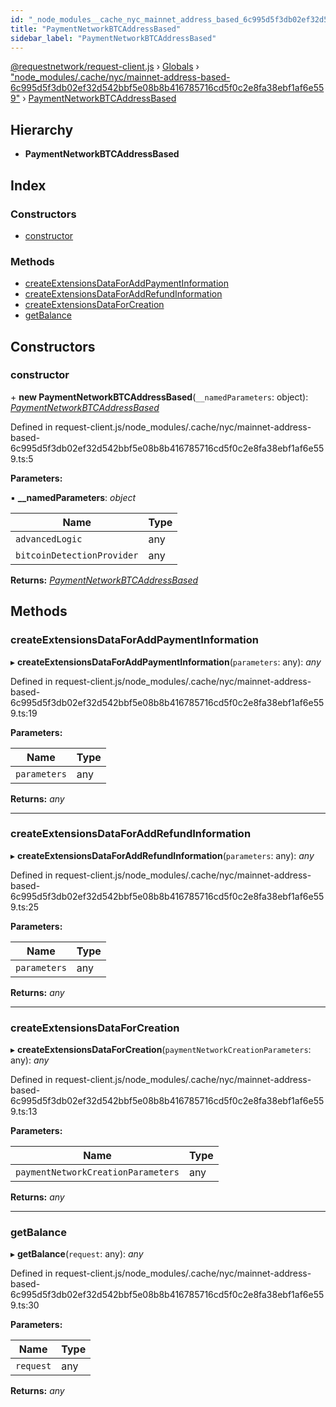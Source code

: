 ```yaml
---
id: "_node_modules__cache_nyc_mainnet_address_based_6c995d5f3db02ef32d542bbf5e08b8b416785716cd5f0c2e8fa38ebf1af6e559_.paymentnetworkbtcaddressbased"
title: "PaymentNetworkBTCAddressBased"
sidebar_label: "PaymentNetworkBTCAddressBased"
---
```


[@requestnetwork/request-client.js](../index.md) › [Globals](../globals.md) › ["node_modules/.cache/nyc/mainnet-address-based-6c995d5f3db02ef32d542bbf5e08b8b416785716cd5f0c2e8fa38ebf1af6e559"](../modules/_node_modules__cache_nyc_mainnet_address_based_6c995d5f3db02ef32d542bbf5e08b8b416785716cd5f0c2e8fa38ebf1af6e559_.md) › [PaymentNetworkBTCAddressBased](_node_modules__cache_nyc_mainnet_address_based_6c995d5f3db02ef32d542bbf5e08b8b416785716cd5f0c2e8fa38ebf1af6e559_.paymentnetworkbtcaddressbased.md)

## Hierarchy

* **PaymentNetworkBTCAddressBased**

## Index

### Constructors

* [constructor](_node_modules__cache_nyc_mainnet_address_based_6c995d5f3db02ef32d542bbf5e08b8b416785716cd5f0c2e8fa38ebf1af6e559_.paymentnetworkbtcaddressbased.md#constructor)

### Methods

* [createExtensionsDataForAddPaymentInformation](_node_modules__cache_nyc_mainnet_address_based_6c995d5f3db02ef32d542bbf5e08b8b416785716cd5f0c2e8fa38ebf1af6e559_.paymentnetworkbtcaddressbased.md#createextensionsdataforaddpaymentinformation)
* [createExtensionsDataForAddRefundInformation](_node_modules__cache_nyc_mainnet_address_based_6c995d5f3db02ef32d542bbf5e08b8b416785716cd5f0c2e8fa38ebf1af6e559_.paymentnetworkbtcaddressbased.md#createextensionsdataforaddrefundinformation)
* [createExtensionsDataForCreation](_node_modules__cache_nyc_mainnet_address_based_6c995d5f3db02ef32d542bbf5e08b8b416785716cd5f0c2e8fa38ebf1af6e559_.paymentnetworkbtcaddressbased.md#createextensionsdataforcreation)
* [getBalance](_node_modules__cache_nyc_mainnet_address_based_6c995d5f3db02ef32d542bbf5e08b8b416785716cd5f0c2e8fa38ebf1af6e559_.paymentnetworkbtcaddressbased.md#getbalance)

## Constructors

###  constructor

\+ **new PaymentNetworkBTCAddressBased**(`__namedParameters`: object): *[PaymentNetworkBTCAddressBased](_node_modules__cache_nyc_mainnet_address_based_6c995d5f3db02ef32d542bbf5e08b8b416785716cd5f0c2e8fa38ebf1af6e559_.paymentnetworkbtcaddressbased.md)*

Defined in request-client.js/node_modules/.cache/nyc/mainnet-address-based-6c995d5f3db02ef32d542bbf5e08b8b416785716cd5f0c2e8fa38ebf1af6e559.ts:5

**Parameters:**

▪ **__namedParameters**: *object*

Name | Type |
------ | ------ |
`advancedLogic` | any |
`bitcoinDetectionProvider` | any |

**Returns:** *[PaymentNetworkBTCAddressBased](_node_modules__cache_nyc_mainnet_address_based_6c995d5f3db02ef32d542bbf5e08b8b416785716cd5f0c2e8fa38ebf1af6e559_.paymentnetworkbtcaddressbased.md)*

## Methods

###  createExtensionsDataForAddPaymentInformation

▸ **createExtensionsDataForAddPaymentInformation**(`parameters`: any): *any*

Defined in request-client.js/node_modules/.cache/nyc/mainnet-address-based-6c995d5f3db02ef32d542bbf5e08b8b416785716cd5f0c2e8fa38ebf1af6e559.ts:19

**Parameters:**

Name | Type |
------ | ------ |
`parameters` | any |

**Returns:** *any*

___

###  createExtensionsDataForAddRefundInformation

▸ **createExtensionsDataForAddRefundInformation**(`parameters`: any): *any*

Defined in request-client.js/node_modules/.cache/nyc/mainnet-address-based-6c995d5f3db02ef32d542bbf5e08b8b416785716cd5f0c2e8fa38ebf1af6e559.ts:25

**Parameters:**

Name | Type |
------ | ------ |
`parameters` | any |

**Returns:** *any*

___

###  createExtensionsDataForCreation

▸ **createExtensionsDataForCreation**(`paymentNetworkCreationParameters`: any): *any*

Defined in request-client.js/node_modules/.cache/nyc/mainnet-address-based-6c995d5f3db02ef32d542bbf5e08b8b416785716cd5f0c2e8fa38ebf1af6e559.ts:13

**Parameters:**

Name | Type |
------ | ------ |
`paymentNetworkCreationParameters` | any |

**Returns:** *any*

___

###  getBalance

▸ **getBalance**(`request`: any): *any*

Defined in request-client.js/node_modules/.cache/nyc/mainnet-address-based-6c995d5f3db02ef32d542bbf5e08b8b416785716cd5f0c2e8fa38ebf1af6e559.ts:30

**Parameters:**

Name | Type |
------ | ------ |
`request` | any |

**Returns:** *any*
